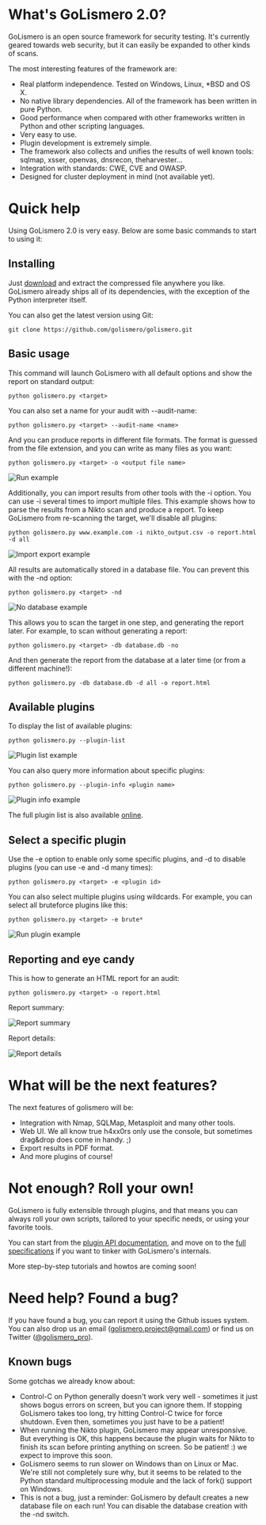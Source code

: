 What's GoLismero 2.0?
=====================

GoLismero is an open source framework for security testing. It's currently geared towards web security, but it can easily be expanded to other kinds of scans.

The most interesting features of the framework are:

- Real platform independence. Tested on Windows, Linux, *BSD and OS X.
- No native library dependencies. All of the framework has been written in pure Python.
- Good performance when compared with other frameworks written in Python and other scripting languages.
- Very easy to use.
- Plugin development is extremely simple.
- The framework also collects and unifies the results of well known tools: sqlmap, xsser, openvas, dnsrecon, theharvester...
- Integration with standards: CWE, CVE and OWASP.
- Designed for cluster deployment in mind (not available yet).

Quick help
==========

Using GoLismero 2.0 is very easy. Below are some basic commands to start to using it:

Installing
----------

Just [download](https://github.com/golismero/golismero/archive/master.zip) and extract the compressed file anywhere you like. GoLismero already ships all of its dependencies, with the exception of the Python interpreter itself.

You can also get the latest version using Git:

```git clone https://github.com/golismero/golismero.git```

Basic usage
-----------

This command will launch GoLismero with all default options and show the report on standard output:

```python golismero.py <target>```

You can also set a name for your audit with --audit-name:

```python golismero.py <target> --audit-name <name>```

And you can produce reports in different file formats. The format is guessed from the file extension, and you can write as many files as you want:

```python golismero.py <target> -o <output file name>```

![Run example](https://raw.github.com/cr0hn/golismero/gh-pages/images/run_mac.png "Run example")

Additionally, you can import results from other tools with the -i option. You can use -i several times to import multiple files. This example shows how to parse the results from a Nikto scan and produce a report. To keep GoLismero from re-scanning the target, we'll disable all plugins:

```python golismero.py www.example.com -i nikto_output.csv -o report.html -d all```

![Import export example](https://raw.github.com/cr0hn/golismero/gh-pages/images/import_export_win.png "Import export example")

All results are automatically stored in a database file. You can prevent this with the -nd option:

```python golismero.py <target> -nd```

![No database example](https://raw.github.com/cr0hn/golismero/gh-pages/images/no_db_mint.png "No database example")

This allows you to scan the target in one step, and generating the report later. For example, to scan without generating a report:

```python golismero.py <target> -db database.db -no```

And then generate the report from the database at a later time (or from a different machine!):

```python golismero.py -db database.db -d all -o report.html```

Available plugins
-----------------

To display the list of available plugins:

```python golismero.py --plugin-list```

![Plugin list example](https://raw.github.com/cr0hn/golismero/gh-pages/images/plugin_list_mac_2.png "Plugin list example")

You can also query more information about specific plugins:

```python golismero.py --plugin-info <plugin name>```

![Plugin info example](https://raw.github.com/cr0hn/golismero/gh-pages/images/plugin_info_mint.png "Plugin list example")

The full plugin list is also available [online](http://golismero-project.com/doc/plugin_list/index.html).

Select a specific plugin
------------------------

Use the -e option to enable only some specific plugins, and -d to disable plugins (you can use -e and -d many times):

```python golismero.py <target> -e <plugin id>```

You can also select multiple plugins using wildcards. For example, you can select all bruteforce plugins like this:

```python golismero.py <target> -e brute*```

![Run plugin example](https://raw.github.com/cr0hn/golismero/gh-pages/images/run_plugin_mac_2.png "Run plugin example")

Reporting and eye candy
-----------------------

This is how to generate an HTML report for an audit:

```python golismero.py <target> -o report.html```

Report summary:

![Report summary](https://raw.github.com/cr0hn/golismero/gh-pages/images/report1.png "Report summary")

Report details:

![Report details](https://raw.github.com/cr0hn/golismero/gh-pages/images/report2.png "Report details")

What will be the next features?
===============================

The next features of golismero will be:

- Integration with Nmap, SQLMap, Metasploit and many other tools.
- Web UI. We all know true h4xx0rs only use the console, but sometimes drag&drop does come in handy. ;)
- Export results in PDF format.
- And more plugins of course!

Not enough? Roll your own!
==========================

GoLismero is fully extensible through plugins, and that means you can always roll your own scripts, tailored to your specific needs, or using your favorite tools.

You can start from the [plugin API documentation](http://golismero-project.com/doc/plugin_developers/index.html), and move on to the [full specifications](http://golismero-project.com/doc/fulldoc/index.html) if you want to tinker with GoLismero's internals.

More step-by-step tutorials and howtos are coming soon!

Need help? Found a bug?
=======================

If you have found a bug, you can report it using the Github issues system. You can also drop us an email (golismero.project@gmail.com) or find us on Twitter ([@golismero_pro](https://twitter.com/golismero_pro)).

Known bugs
----------

Some gotchas we already know about:
* Control-C on Python generally doesn't work very well - sometimes it just shows bogus errors on screen, but you can ignore them. If stopping GoLismero takes too long, try hitting Control-C twice for force shutdown. Even then, sometimes you just have to be a patient!
* When running the Nikto plugin, GoLismero may appear unresponsive. But everything is OK, this happens because the plugin waits for Nikto to finish its scan before printing anything on screen. So be patient! :) we expect to improve this soon.
* GoLismero seems to run slower on Windows than on Linux or Mac. We're still not completely sure why, but it seems to be related to the Python standard multiprocessing module and the lack of fork() support on Windows.
* This is not a bug, just a reminder: GoLismero by default creates a new database file on each run! You can disable the database creation with the -nd switch.
